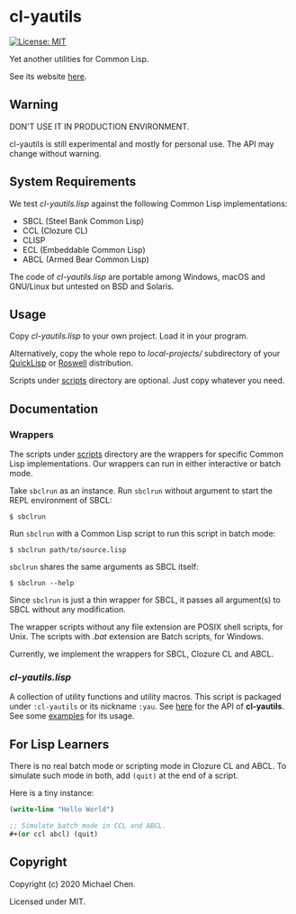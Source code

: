 # cl-yautils

[![License: MIT](https://img.shields.io/badge/License-MIT-yellow.svg)](https://opensource.org/licenses/MIT)

Yet another utilities for Common Lisp.

See its website [here](https://cwchentw.github.io/cl-yautils/).

## Warning

DON'T USE IT IN PRODUCTION ENVIRONMENT.

cl-yautils is still experimental and mostly for personal use. The API may change without warning.

## System Requirements

We test *cl-yautils.lisp* against the following Common Lisp implementations:

* SBCL (Steel Bank Common Lisp)
* CCL (Clozure CL)
* CLISP
* ECL (Embeddable Common Lisp)
* ABCL (Armed Bear Common Lisp)

The code of *cl-yautils.lisp* are portable among Windows, macOS and GNU/Linux but untested on BSD and Solaris.

## Usage

Copy *cl-yautils.lisp* to your own project. Load it in your program.

Alternatively, copy the whole repo to *local-projects/* subdirectory of your [QuickLisp](https://www.quicklisp.org/) or [Roswell](https://github.com/roswell/roswell) distribution.

Scripts under [scripts](/scripts/) directory are optional. Just copy whatever you need.

## Documentation

### Wrappers

The scripts under [scripts](/scripts/) directory are the wrappers for specific Common Lisp implementations. Our wrappers can run in either interactive or batch mode.

Take `sbclrun` as an instance. Run `sbclrun` without argument to start the REPL environment of SBCL:

```
$ sbclrun
```

Run `sbclrun` with a Common Lisp script to run this script in batch mode:

```
$ sbclrun path/to/source.lisp
```

`sbclrun` shares the same arguments as SBCL itself:

```
$ sbclrun --help
```

Since `sbclrun` is just a thin wrapper for SBCL, it passes all argument(s) to SBCL without any modification.

The wrapper scripts without any file extension are POSIX shell scripts, for Unix. The scripts with *.bat* extension are Batch scripts, for Windows.

Currently, we implement the wrappers for SBCL, Clozure CL and ABCL.

### *cl-yautils.lisp*

A collection of utility functions and utility macros. This script is packaged under `:cl-yautils` or its nickname `:yau`. See [here](https://cwchentw.github.io/cl-yautils/) for the API of **cl-yautils**. See some [examples](/examples/) for its usage.

## For Lisp Learners

There is no real batch mode or scripting mode in Clozure CL and ABCL. To simulate such mode in both, add `(quit)` at the end of a script.

Here is a tiny instance:

```lisp
(write-line "Hello World")

;; Simulate batch mode in CCL and ABCL.
#+(or ccl abcl) (quit)
```

## Copyright

Copyright (c) 2020 Michael Chen.

Licensed under MIT.
